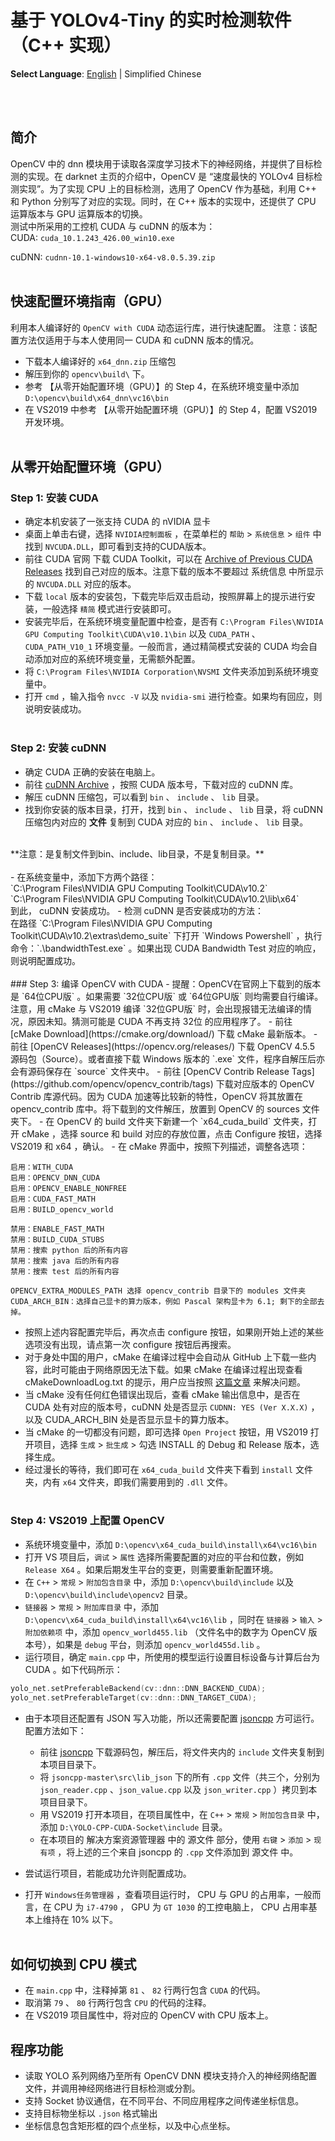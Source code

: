 # 基于 YOLOv4-Tiny 的实时检测软件（C++ 实现）
**Select Language**:  [English](https://github.com/marc0cheung/YOLOv4_Detection_dnnOpenCV/blob/main/CPP/README.md) | Simplified Chinese

<br>

<br>

## 简介

OpenCV 中的 dnn 模块用于读取各深度学习技术下的神经网络，并提供了目标检测的实现。在 darknet 主页的介绍中，OpenCV 是 “速度最快的 YOLOv4 目标检测实现”。为了实现 CPU 上的目标检测，选用了 OpenCV 作为基础，利用 C++ 和 Python 分别写了对应的实现。同时，在 C++ 版本的实现中，还提供了 CPU 运算版本与 GPU 运算版本的切换。<br>
测试中所采用的工控机 CUDA 与 cuDNN 的版本为：<br>
CUDA: `cuda_10.1.243_426.00_win10.exe`

cuDNN: `cudnn-10.1-windows10-x64-v8.0.5.39.zip`
<br><br>

## 快速配置环境指南（GPU）
利用本人编译好的 `OpenCV with CUDA` 动态运行库，进行快速配置。
注意：该配置方法仅适用于与本人使用同一 CUDA 和 cuDNN 版本的情况。
<br>

- 下载本人编译好的 `x64_dnn.zip` 压缩包
- 解压到你的 `opencv\build\` 下。
- 参考 【从零开始配置环境（GPU）】的 Step 4，在系统环境变量中添加 `D:\opencv\build\x64_dnn\vc16\bin` 
- 在 VS2019 中参考 【从零开始配置环境（GPU）】的 Step 4，配置 VS2019 开发环境。
<br><br>
## 从零开始配置环境（GPU）
### Step 1: 安装 CUDA
 - 确定本机安装了一张支持 CUDA 的 nVIDIA 显卡
 - 桌面上单击右键，选择 `NVIDIA控制面板` ，在菜单栏的 `帮助` > `系统信息` > `组件` 中找到 `NVCUDA.DLL`，即可看到支持的CUDA版本。
 - 前往 CUDA 官网 下载 CUDA Toolkit，可以在 [Archive of Previous CUDA Releases](https://developer.nvidia.com/cuda-toolkit-archive) 找到自己对应的版本。注意下载的版本不要超过 系统信息 中所显示的 `NVCUDA.DLL` 对应的版本。
 - 下载 `local` 版本的安装包，下载完毕后双击启动，按照屏幕上的提示进行安装，一般选择 `精简` 模式进行安装即可。
 - 安装完毕后，在系统环境变量配置中检查，是否有 `C:\Program Files\NVIDIA GPU Computing Toolkit\CUDA\v10.1\bin` 以及 `CUDA_PATH` 、 `CUDA_PATH_V10_1` 环境变量。一般而言，通过精简模式安装的 CUDA 均会自动添加对应的系统环境变量，无需额外配置。
 - 将 `C:\Program Files\NVIDIA Corporation\NVSMI` 文件夹添加到系统环境变量中。
 - 打开 `cmd` ，输入指令 `nvcc -V` 以及 `nvidia-smi` 进行检查。如果均有回应，则说明安装成功。
<br><br>
### Step 2: 安装 cuDNN
 - 确定 CUDA 正确的安装在电脑上。
 - 前往 [cuDNN Archive](https://developer.nvidia.com/rdp/cudnn-archive) ，按照 CUDA 版本号，下载对应的 cuDNN 库。
 - 解压 cuDNN 压缩包，可以看到 `bin` 、 `include` 、 `lib` 目录。
 - 找到你安装的版本目录，打开，找到 `bin` 、 `include` 、 `lib` 目录，将 cuDNN 压缩包内对应的 **文件** 复制到 CUDA 对应的 `bin` 、 `include` 、 `lib` 目录。
<br>
**注意：是复制文件到bin、include、lib目录，不是复制目录。**
<br><br>
 - 在系统变量中，添加下方两个路径：<br>
`C:\Program Files\NVIDIA GPU Computing Toolkit\CUDA\v10.2`<br>`C:\Program Files\NVIDIA GPU Computing Toolkit\CUDA\v10.2\lib\x64`<br>
到此， cuDNN 安装成功。
- 检测 cuDNN 是否安装成功的方法：<br>在路径 `C:\Program Files\NVIDIA GPU Computing Toolkit\CUDA\v10.2\extras\demo_suite` 下打开 `Windows Powershell` ，执行命令：`.\bandwidthTest.exe` 。如果出现 CUDA Bandwidth Test 对应的响应，则说明配置成功。
<br><br>
### Step 3: 编译 OpenCV with CUDA
 - 提醒：OpenCV在官网上下载到的版本是 `64位CPU版` 。如果需要 `32位CPU版` 或 `64位GPU版` 则均需要自行编译。注意，用 cMake 与 VS2019 编译 `32位GPU版` 时，会出现报错无法编译的情况，原因未知。猜测可能是 CUDA 不再支持 32位 的应用程序了。
 - 前往 [cMake Download](https://cmake.org/download/) 下载 cMake 最新版本。
 - 前往 [OpenCV Releases](https://opencv.org/releases/) 下载 OpenCV 4.5.5 源码包（Source）。或者直接下载 Windows 版本的 `.exe` 文件，程序自解压后亦会有源码保存在 `source` 文件夹中。
 - 前往 [OpenCV Contrib Release Tags](https://github.com/opencv/opencv_contrib/tags) 下载对应版本的 OpenCV Contrib 库源代码。因为 CUDA 加速等比较新的特性，OpenCV 将其放置在 opencv_contrib 库中。将下载到的文件解压，放置到 OpenCV 的 sources 文件夹下。
 - 在 OpenCV 的 build 文件夹下新建一个 `x64_cuda_build` 文件夹，打开 cMake ，选择 source 和 build 对应的存放位置，点击 Configure 按钮，选择 VS2019 和 x64 ，确认。
 - 在 cMake 界面中，按照下列描述，调整各选项：

```
启用：WITH_CUDA
启用：OPENCV_DNN_CUDA
启用：OPENCV_ENABLE_NONFREE
启用：CUDA_FAST_MATH
启用：BUILD_opencv_world

禁用：ENABLE_FAST_MATH
禁用：BUILD_CUDA_STUBS
禁用：搜索 python 后的所有内容
禁用：搜索 java 后的所有内容
禁用：搜索 test 后的所有内容

OPENCV_EXTRA_MODULES_PATH 选择 opencv_contrib 目录下的 modules 文件夹
CUDA_ARCH_BIN：选择自己显卡的算力版本，例如 Pascal 架构显卡为 6.1; 剩下的全部去掉。

```

- 按照上述内容配置完毕后，再次点击 configure 按钮，如果刚开始上述的某些选项没有出现，请点第一次 configure 按钮后再搜索。
- 对于身处中国的用户，cMake 在编译过程中会自动从 GitHub 上下载一些内容，此时可能由于网络原因无法下载。如果 cMake 在编译过程出现查看 cMakeDownloadLog.txt 的提示，用户应当按照 [这篇文章](https://blog.csdn.net/painice/article/details/123347824) 来解决问题。
- 当 cMake 没有任何红色错误出现后，查看 cMake 输出信息中，是否在 CUDA 处有对应的版本号，cuDNN 处是否显示 `CUDNN: YES (Ver X.X.X)` ，以及 CUDA_ARCH_BIN 处是否显示显卡的算力版本。
- 当 cMake 的一切都没有问题，即可选择 `Open Project` 按钮，用 VS2019 打开项目，选择 `生成` > `批生成` > 勾选 INSTALL 的 Debug 和 Release 版本，选择生成。
- 经过漫长的等待，我们即可在 `x64_cuda_build` 文件夹下看到 `install` 文件夹，内有 `x64` 文件夹，即我们需要用到的 `.dll` 文件。
<br><br>
### Step 4: VS2019 上配置 OpenCV
- 系统环境变量中，添加 `D:\opencv\x64_cuda_build\install\x64\vc16\bin`
- 打开 VS 项目后，`调试` > `属性` 选择所需要配置的对应的平台和位数，例如 `Release X64` 。如果后期发生平台的变更，则需要重新配置环境。
- 在 `C++` > `常规` > `附加包含目录` 中，添加 `D:\opencv\build\include` 以及 `D:\opencv\build\include\opencv2` 目录。
- `链接器` > `常规` > `附加库目录` 中，添加 `D:\opencv\x64_cuda_build\install\x64\vc16\lib` ，同时在 `链接器` > `输入` > `附加依赖项` 中，添加 `opencv_world455.lib` （文件名中的数字为 OpenCV 版本号），如果是 `debug` 平台，则添加 `opencv_world455d.lib` 。
- 运行项目，确定 `main.cpp` 中，所使用的模型运行设置目标设备与计算后台为 CUDA 。如下代码所示：
```c++
yolo_net.setPreferableBackend(cv::dnn::DNN_BACKEND_CUDA);
yolo_net.setPreferableTarget(cv::dnn::DNN_TARGET_CUDA);
```
- 由于本项目还配置有 JSON 写入功能，所以还需要配置 [jsoncpp](https://github.com/open-source-parsers/jsoncpp) 方可运行。配置方法如下：
  - 前往 [jsoncpp](https://github.com/open-source-parsers/jsoncpp) 下载源码包，解压后，将文件夹内的 `include` 文件夹复制到本项目目录下。
  - 将 `jsoncpp-master\src\lib_json` 下的所有 `.cpp` 文件（共三个，分别为 `json_reader.cpp` 、`json_value.cpp` 以及 `json_writer.cpp` ）拷贝到本项目目录下。
  - 用 VS2019 打开本项目，在项目属性中，在 `C++` > `常规` > `附加包含目录` 中，添加 `D:\YOLO-CPP-CUDA-Socket\include` 目录。
  - 在本项目的 解决方案资源管理器 中的 源文件 部分，使用 `右键` > `添加` > `现有项` ，将上述的三个来自 jsoncpp 的 `.cpp` 文件添加到 源文件 中。

- 尝试运行项目，若能成功允许则配置成功。
- 打开 `Windows任务管理器` ，查看项目运行时， CPU 与 GPU 的占用率，一般而言，在 CPU 为 `i7-4790` ， GPU 为 `GT 1030` 的工控电脑上， CPU 占用率基本上维持在 10% 以下。
  <br><br>

## 如何切换到 CPU 模式

- 在 `main.cpp` 中，注释掉第 `81` 、 `82` 行两行包含 `CUDA` 的代码。
- 取消第 `79` 、 `80` 行两行包含 `CPU` 的代码的注释。
- 在 VS2019 项目属性中，将对应的 OpenCV with CPU 版本上。

## 程序功能
- 读取 YOLO 系列网络乃至所有 OpenCV DNN 模块支持介入的神经网络配置文件，并调用神经网络进行目标检测或分割。
- 支持 Socket 协议通信，在不同平台、不同应用程序之间传递坐标信息。
- 支持目标物坐标以 `.json` 格式输出
- 坐标信息包含矩形框的四个点坐标，以及中心点坐标。

<br>

<br>